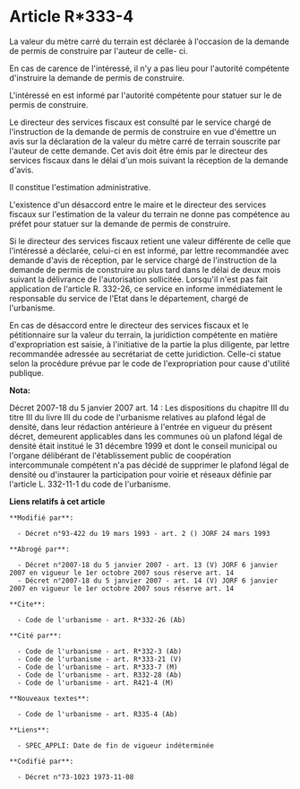 # Article R*333-4

La valeur du mètre carré du terrain est déclarée à l'occasion de la demande de permis de construire par l'auteur de celle-
ci. 

En cas de carence de l'intéressé, il n'y a pas lieu pour l'autorité compétente d'instruire la demande de permis de
construire. 

L'intéressé en est informé par l'autorité compétente pour statuer sur le de permis de construire. 

Le directeur des services fiscaux est consulté par le service chargé de l'instruction de la demande de permis de construire
en vue d'émettre un avis sur la déclaration de la valeur du mètre carré de terrain souscrite par l'auteur de cette demande.
Cet avis doit être émis par le directeur des services fiscaux dans le délai d'un mois suivant la réception de la demande
d'avis. 

Il constitue l'estimation administrative. 

L'existence d'un désaccord entre le maire et le directeur des services fiscaux sur l'estimation de la valeur du terrain ne
donne pas compétence au préfet pour statuer sur la demande de permis de construire. 

Si le directeur des services fiscaux retient une valeur différente de celle que l'intéressé a déclarée, celui-ci en est
informé, par lettre recommandée avec demande d'avis de réception, par le service chargé de l'instruction de la demande de
permis de construire au plus tard dans le délai de deux mois suivant la délivrance de l'autorisation sollicitée. Lorsqu'il
n'est pas fait application de l'article R. 332-26, ce service en informe immédiatement le responsable du service de l'Etat
dans le département, chargé de l'urbanisme. 

En cas de désaccord entre le directeur des services fiscaux et le pétitionnaire sur la valeur du terrain, la juridiction
compétente en matière d'expropriation est saisie, à l'initiative de la partie la plus diligente, par lettre recommandée
adressée au secrétariat de cette juridiction. Celle-ci statue selon la procédure prévue par le code de l'expropriation pour
cause d'utilité publique.

**Nota:**

Décret 2007-18 du 5 janvier 2007 art. 14 : Les dispositions du chapitre III du titre III du livre III du code de l'urbanisme
relatives au plafond légal de densité, dans leur rédaction antérieure à l'entrée en vigueur du présent décret, demeurent
applicables dans les communes où un plafond légal de densité était institué le 31 décembre 1999 et dont le conseil municipal
ou l'organe délibérant de l'établissement public de coopération intercommunale compétent n'a pas décidé de supprimer le
plafond légal de densité ou d'instaurer la participation pour voirie et réseaux définie par l'article L. 332-11-1 du code de
l'urbanisme.

**Liens relatifs à cet article**

	**Modifié par**:

	  - Décret n°93-422 du 19 mars 1993 - art. 2 () JORF 24 mars 1993

	**Abrogé par**:

	  - Décret n°2007-18 du 5 janvier 2007 - art. 13 (V) JORF 6 janvier 2007 en vigueur le 1er octobre 2007 sous réserve art. 14
	  - Décret n°2007-18 du 5 janvier 2007 - art. 14 (V) JORF 6 janvier 2007 en vigueur le 1er octobre 2007 sous réserve art. 14

	**Cite**:

	  - Code de l'urbanisme - art. R*332-26 (Ab)

	**Cité par**:

	  - Code de l'urbanisme - art. R*332-3 (Ab)
	  - Code de l'urbanisme - art. R*333-21 (V)
	  - Code de l'urbanisme - art. R*333-7 (M)
	  - Code de l'urbanisme - art. R332-28 (Ab)
	  - Code de l'urbanisme - art. R421-4 (M)

	**Nouveaux textes**:

	  - Code de l'urbanisme - art. R335-4 (Ab)

	**Liens**:

	  - SPEC_APPLI: Date de fin de vigueur indéterminée

	**Codifié par**:

	  - Décret n°73-1023 1973-11-08

